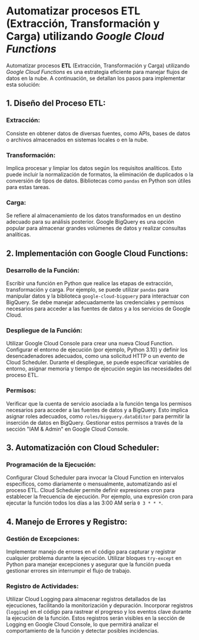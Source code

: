 
# Automatizar procesos **ETL** (Extracción, Transformación y Carga) utilizando *Google Cloud Functions*

Automatizar procesos **ETL** (Extracción, Transformación y Carga) utilizando *Google Cloud Functions* es una estrategia eficiente para manejar flujos de datos en la nube. A continuación, se detallan los pasos para implementar esta solución:

## 1. **Diseño del Proceso ETL:**

### **Extracción:**
Consiste en obtener datos de diversas fuentes, como APIs, bases de datos o archivos almacenados en sistemas locales o en la nube. 

### **Transformación:**
Implica procesar y limpiar los datos según los requisitos analíticos. Esto puede incluir la normalización de formatos, la eliminación de duplicados o la conversión de tipos de datos. Bibliotecas como `pandas` en Python son útiles para estas tareas.

### **Carga:**
Se refiere al almacenamiento de los datos transformados en un destino adecuado para su análisis posterior. Google BigQuery es una opción popular para almacenar grandes volúmenes de datos y realizar consultas analíticas.

## 2. **Implementación con Google Cloud Functions:**

### **Desarrollo de la Función:**
Escribir una función en Python que realice las etapas de extracción, transformación y carga. Por ejemplo, se puede utilizar `pandas` para manipular datos y la biblioteca `google-cloud-bigquery` para interactuar con BigQuery. Se debe manejar adecuadamente las credenciales y permisos necesarios para acceder a las fuentes de datos y a los servicios de Google Cloud.

### **Despliegue de la Función:**
Utilizar Google Cloud Console para crear una nueva Cloud Function. Configurar el entorno de ejecución (por ejemplo, Python 3.10) y definir los desencadenadores adecuados, como una solicitud HTTP o un evento de Cloud Scheduler. Durante el despliegue, se puede especificar variables de entorno, asignar memoria y tiempo de ejecución según las necesidades del proceso ETL.

### **Permisos:**
Verificar que la cuenta de servicio asociada a la función tenga los permisos necesarios para acceder a las fuentes de datos y a BigQuery. Esto implica asignar roles adecuados, como `roles/bigquery.dataEditor` para permitir la inserción de datos en BigQuery. Gestionar estos permisos a través de la sección "IAM & Admin" en Google Cloud Console.

## 3. **Automatización con Cloud Scheduler:**

### **Programación de la Ejecución:**
Configurar Cloud Scheduler para invocar la Cloud Function en intervalos específicos, como diariamente o mensualmente, automatizando así el proceso ETL. Cloud Scheduler permite definir expresiones cron para establecer la frecuencia de ejecución. Por ejemplo, una expresión cron para ejecutar la función todos los días a las 3:00 AM sería `0 3 * * *`.

## 4. **Manejo de Errores y Registro:**

### **Gestión de Excepciones:**
Implementar manejo de errores en el código para capturar y registrar cualquier problema durante la ejecución. Utilizar bloques `try-except` en Python para manejar excepciones y asegurar que la función pueda gestionar errores sin interrumpir el flujo de trabajo.

### **Registro de Actividades:**
Utilizar Cloud Logging para almacenar registros detallados de las ejecuciones, facilitando la monitorización y depuración. Incorporar registros (`logging`) en el código para rastrear el progreso y los eventos clave durante la ejecución de la función. Estos registros serán visibles en la sección de Logging en Google Cloud Console, lo que permitirá analizar el comportamiento de la función y detectar posibles incidencias.
